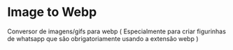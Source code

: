 # Image to Webp
Conversor de imagens/gifs para webp ( Especialmente para criar figurinhas de whatsapp que são obrigatoriamente usando a extensão webp )
